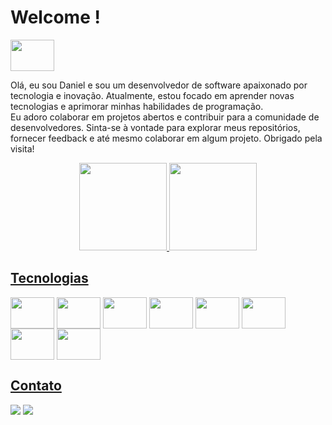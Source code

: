 # Welcome !
<div>
 <img align="center" height="50" width="70" src="https://w7.pngwing.com/pngs/115/631/png-transparent-programmer-computer-programming-others-miscellaneous-web-design-company.png" />

<p>Olá, eu sou Daniel e sou um desenvolvedor de software apaixonado por tecnologia e inovação. Atualmente, estou focado em aprender novas tecnologias e aprimorar minhas habilidades de programação.<br/>Eu adoro colaborar em projetos abertos e contribuir para a comunidade de desenvolvedores. Sinta-se à vontade para explorar meus repositórios, fornecer feedback e até mesmo colaborar em algum projeto. Obrigado pela visita!</p>
</div>

<div align="center">
  <a href="https://github.com/DanielReis01">
  <img height="140em" src="https://github-readme-stats.vercel.app/api?username=danielreis&show_icons=true&theme=dark&include_all_commits=true&count_private=true"/>
  <img height="140em" src="https://github-readme-stats.vercel.app/api/top-langs/?username=danielreis&layout=compact&langs_count=7&theme=dark"/>
</div>

## Tecnologias
<div style="display:inline-block">

<img align="center" height="50" width="70" src="https://cdn.jsdelivr.net/gh/devicons/devicon/icons/html5/html5-original.svg" />
<img  align="center" height="50" width="70" src="https://cdn.jsdelivr.net/gh/devicons/devicon/icons/css3/css3-original.svg" />
<img align="center" height="50" width="70" src="https://cdn.jsdelivr.net/gh/devicons/devicon/icons/javascript/javascript-original.svg" />
<img align="center" height="50" width="70" src="https://cdn.jsdelivr.net/gh/devicons/devicon/icons/bootstrap/bootstrap-original.svg" />
<img  align="center" height="50" width="70" src="https://cdn.jsdelivr.net/gh/devicons/devicon/icons/react/react-original.svg" />
<img  align="center" height="50" width="70" src="https://cdn.jsdelivr.net/gh/devicons/devicon/icons/typescript/typescript-plain.svg" />
<img  align="center" height="50" width="70" src="https://cdn.jsdelivr.net/gh/devicons/devicon/icons/vscode/vscode-original.svg" />
<img  align="center" height="50" width="70" src="https://cdn.jsdelivr.net/gh/devicons/devicon/icons/angularjs/angularjs-original.svg" />
                   
</div>

## Contato
  <div >          
 
<a href = "mailto:pelvefratu@gmail.com"><img src="https://img.shields.io/badge/Gmail-D14836?style=for-the-badge&logo=gmail&logoColor=white" target="_blank"></a>
<a href="https://www.linkedin.com/in/daniel-almeida-reis/" target="_blank"><img src="https://img.shields.io/badge/-LinkedIn-%230077B5?style=for-the-badge&logo=linkedin&logoColor=white" target="_blank"></a>   
  
  </div>
